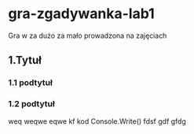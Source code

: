 # gra-zgadywanka-lab1
Gra w za dużo za mało prowadzona na zajęciach
## 1.Tytuł
### 1.1 podtytuł
### 1.2 podtytuł

weq weqwe eqwe kf kod Console.Write() fdsf gdf gfdg
